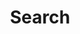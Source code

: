 ---
title: "Search" # in any language you want
layout: "search" # is necessary
# url: "/archive"
# description: "Description for Search"
summary: "search"
placeholder: "type what to search"
---